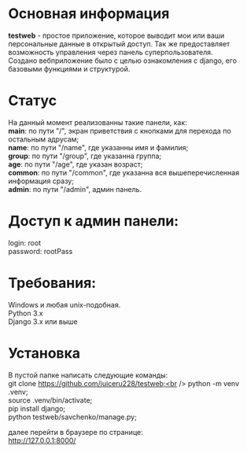 # Основная информация
**testweb** - простое приложение, которое выводит мои или ваши персональные данные в открытый доступ. Так же предоставляет возможность управления через панель суперпользователя.<br />
Создано вебприложение было с целью ознакомления с django, его базовыми функциями и структурой.<br />

 # Статус
 На данный момент реализованны такие панели, как:<br />
**main**: по пути "/", экран приветствия с кнопками для перехода по остальным адрусам;<br />
**name**: по пути "/name", где указанны имя и фамилия; <br />
**group**: по пути "/group", где указанна группа; <br />
**age**: по пути "/age", где указан возраст; <br />
**common**: по пути "/common", где указанна вся вышеперечисленная информация сразу; <br />
**admin**: по пути "/admin", админ панель.<br />

 # Доступ к админ панели:
login: root<br />
password: rootPass<br />

# Требования:
Windows и любая unix-подобная.<br />
Python 3.x<br />
Django 3.x или выше<br />

# Установка
В пустой папке написать следующие команды:<br />
git clone https://github.com/juiceru228/testweb;<br />
python -m venv .venv;<br />
source .venv/bin/activate;<br />
pip install django;<br />
python testweb/savchenko/manage.py;<br />

далее перейти в браузере по странице:<br />
http://127.0.0.1:8000/
